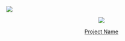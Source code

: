 
<!-- head -->
<img src="https://capsule-render.vercel.app/api?type=waving&color=auto&height=200&section=header&text=대학생&nbsp;사회성&nbsp;증대를&nbsp;위한&nbsp;모임&nbsp;추천&nbsp;서비스&fontSize=20" />


<!-- body -->
<p align="center">
  <img src="your-gif-url-here.gif">
</p>

<p align="center">
  <a href="link-to-your-project">Project Name</a>
</p>
